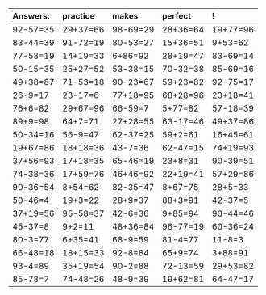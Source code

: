 | Answers: | practice | makes | perfect | ! |
| :--- | :--- | :--- | :--- | :--- |
| 92-57=35 | 29+37=66 | 98-69=29 | 28+36=64 | 19+77=96 | 
| 83-44=39 | 91-72=19 | 80-53=27 | 15+36=51 | 9+53=62 | 
| 77-58=19 | 14+19=33 | 6+86=92 | 28+19=47 | 83-69=14 | 
| 50-15=35 | 25+27=52 | 53-38=15 | 70-32=38 | 85-69=16 | 
| 49+38=87 | 71-53=18 | 90-23=67 | 59+23=82 | 92-75=17 | 
| 26-9=17 | 23-17=6 | 77+18=95 | 68+28=96 | 23+18=41 | 
| 76+6=82 | 29+67=96 | 66-59=7 | 5+77=82 | 57-18=39 | 
| 89+9=98 | 64+7=71 | 27+28=55 | 63-17=46 | 49+37=86 | 
| 50-34=16 | 56-9=47 | 62-37=25 | 59+2=61 | 16+45=61 | 
| 19+67=86 | 18+18=36 | 43-7=36 | 62-47=15 | 74+19=93 | 
| 37+56=93 | 17+18=35 | 65-46=19 | 23+8=31 | 90-39=51 | 
| 74-38=36 | 17+59=76 | 46+46=92 | 22+19=41 | 57+29=86 | 
| 90-36=54 | 8+54=62 | 82-35=47 | 8+67=75 | 28+5=33 | 
| 50-46=4 | 19+3=22 | 28+9=37 | 88+3=91 | 42-37=5 | 
| 37+19=56 | 95-58=37 | 42-6=36 | 9+85=94 | 90-44=46 | 
| 45-37=8 | 9+2=11 | 48+36=84 | 96-77=19 | 60-36=24 | 
| 80-3=77 | 6+35=41 | 68-9=59 | 81-4=77 | 11-8=3 | 
| 66-48=18 | 18+15=33 | 92-8=84 | 65+9=74 | 3+88=91 | 
| 93-4=89 | 35+19=54 | 90-2=88 | 72-13=59 | 29+53=82 | 
| 85-78=7 | 74-48=26 | 48-9=39 | 19+62=81 | 64-47=17 | 
